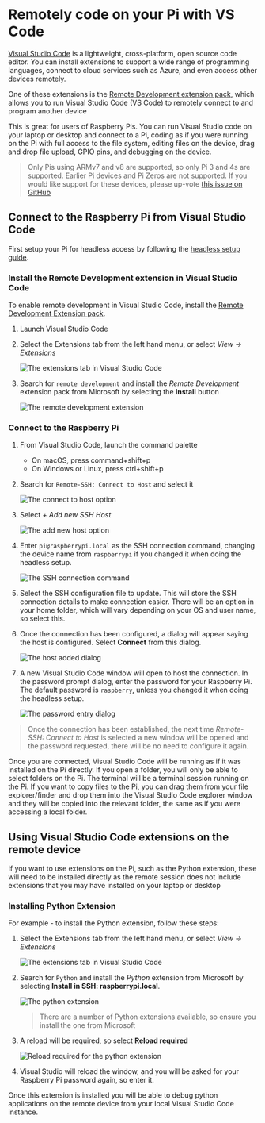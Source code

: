 # Remotely code on your Pi with VS Code

[Visual Studio Code](https://code.visualstudio.com/?WT.mc_id=rpi_resources-github-jabenn) is a lightweight, cross-platform, open source code editor. You can install extensions to support a wide range of programming languages, connect to cloud services such as Azure, and even access other devices remotely.

One of these extensions is the [Remote Development extension pack](https://marketplace.visualstudio.com/items?itemName=ms-vscode-remote.vscode-remote-extensionpack&WT.mc_id=rpi_resources-github-jabenn), which allows you to run Visual Studio Code (VS Code) to remotely connect to and program another device

This is great for users of Raspberry Pis. You can run Visual Studio code on your laptop or desktop and connect to a Pi, coding as if you were running on the Pi with full access to the file system, editing files on the device, drag and drop file upload, GPIO pins, and debugging on the device.

> Only Pis using ARMv7 and v8 are supported, so only Pi 3 and 4s are supported. Earlier Pi devices and Pi Zeros are not supported. If you would like support for these devices, please up-vote [this issue on GitHub](https://github.com/microsoft/vscode-remote-release/issues/669)

## Connect to the Raspberry Pi from Visual Studio Code

First setup your Pi for headless access by following the [headless setup guide](../headless-setup/).

### Install the Remote Development extension in Visual Studio Code

To enable remote development in Visual Studio Code, install the [Remote Development Extension pack](https://marketplace.visualstudio.com/items?itemName=ms-vscode-remote.vscode-remote-extensionpack&WT.mc_id=rpi_resources-github-jabenn).

1. Launch Visual Studio Code

1. Select the Extensions tab from the left hand menu, or select *View -> Extensions*

   ![The extensions tab in Visual Studio Code](./images/VSCodeMenuExtensions.png)

1. Search for `remote development` and install the *Remote Development* extension pack from Microsoft by selecting the **Install** button

   ![The remote development extension](./images/RemoteDevelopmentExtension.png)

### Connect to the Raspberry Pi

1. From Visual Studio Code, launch the command palette

   * On macOS, press command+shift+p
   * On Windows or Linux, press ctrl+shift+p

1. Search for `Remote-SSH: Connect to Host` and select it

   ![The connect to host option](./images/VSConnectToHost.png)

1. Select *+ Add new SSH Host*

   ![The add new host option](./images/AddNewSSHHost.png)

1. Enter `pi@raspberrypi.local` as the SSH connection command, changing the device name from `raspberrypi` if you changed it when doing the headless setup.

   ![The SSH connection command](./images/EnterSSHHost.png)

1. Select the SSH configuration file to update. This will store the SSH connection details to make connection easier. There will be an option in your home folder, which will vary depending on your OS and user name, so select this.

1. Once the connection has been configured, a dialog will appear saying the host is configured. Select **Connect** from this dialog.

   ![The host added dialog](./images/HostAddedDialog.png)

1. A new Visual Studio Code window will open to host the connection. In the password prompt dialog, enter the password for your Raspberry Pi. The default password is `raspberry`, unless you changed it when doing the headless setup.

   ![The password entry dialog](./images/SSHPassword.png)

> Once the connection has been established, the next time *Remote-SSH: Connect to Host* is selected a new window will be opened and the password requested, there will be no need to configure it again.

Once you are connected, Visual Studio Code will be running as if it was installed on the Pi directly. If you open a folder, you will only be able to select folders on the Pi. The terminal will be a terminal session running on the Pi. If you want to copy files to the Pi, you can drag them from your file explorer/finder and drop them into the Visual Studio Code explorer window and they will be copied into the relevant folder, the same as if you were accessing a local folder.

## Using Visual Studio Code extensions on the remote device

If you want to use extensions on the Pi, such as the Python extension, these will need to be installed directly as the remote session does not include extensions that you may have installed on your laptop or desktop

### Installing Python Extension
For example - to install the Python extension, follow these steps:

1. Select the Extensions tab from the left hand menu, or select *View -> Extensions*

   ![The extensions tab in Visual Studio Code](./images/VSCodeMenuExtensions.png)

1. Search for `Python` and install the *Python* extension from Microsoft by selecting **Install in SSH: raspberrypi.local**.

   ![The python extension](./images/PythonExtension.png)

   > There are a number of Python extensions available, so ensure you install the one from Microsoft

1. A reload will be required, so select **Reload required**

   ![Reload required for the python extension](./images/PythonReloadRequired.png)

1. Visual Studio will reload the window, and you will be asked for your Raspberry Pi password again, so enter it.

Once this extension is installed you will be able to debug python applications on the remote device from your local Visual Studio Code instance.
